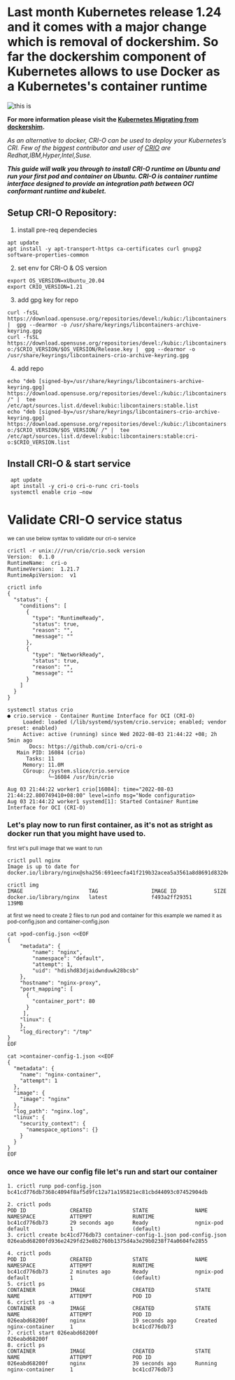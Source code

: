 # Last month Kubernetes release 1.24 and it comes with a major change which is removal of dockershim. So far the dockershim component of Kubernetes allows to use Docker as a Kubernetes's container runtime

![this is ](https://d33wubrfki0l68.cloudfront.net/6b4290afef76cad8a084292cd1b5e468e31c9bb3/c26ce/images/blog/2018-05-24-kubernetes-containerd-integration-goes-ga/cri-containerd.png)

 **For more information please visit the [Kubernetes Migrating from dockershim](https://kubernetes.io/docs/tasks/administer-cluster/migrating-from-dockershim/check-if-dockershim-removal-affects-you/).**

*As an alternative to docker, CRI-O can be used to deploy your Kubernetes’s CRI. Few of the biggest contributor and user of [CRIO](https://cri-o.io) are Redhat,IBM,Hyper,Intel,Suse.*

***This guide will walk you through to install CRI-O runtime on Ubuntu and run your first pod and container on Ubuntu. CRI-O is container runtime interface designed to provide an integration path between OCI conformant runtime and kubelet.***

## Setup CRI-O Repository:
1. install pre-req dependecies 
```
apt update
apt install -y apt-transport-https ca-certificates curl gnupg2 software-properties-common
```
2. set env for CRI-O & OS version
``` 
export OS_VERSION=xUbuntu_20.04
export CRIO_VERSION=1.21
```
3. add gpg key for repo
```
curl -fsSL https://download.opensuse.org/repositories/devel:/kubic:/libcontainers:/stable/$OS_VERSION/Release.key |  gpg --dearmor -o /usr/share/keyrings/libcontainers-archive-keyring.gpg
curl -fsSL https://download.opensuse.org/repositories/devel:/kubic:/libcontainers:/stable:/cri-o:/$CRIO_VERSION/$OS_VERSION/Release.key |  gpg --dearmor -o /usr/share/keyrings/libcontainers-crio-archive-keyring.gpg
```
4. add repo 
```
echo "deb [signed-by=/usr/share/keyrings/libcontainers-archive-keyring.gpg] https://download.opensuse.org/repositories/devel:/kubic:/libcontainers:/stable/$OS_VERSION/ /" |  tee /etc/apt/sources.list.d/devel:kubic:libcontainers:stable.list
echo "deb [signed-by=/usr/share/keyrings/libcontainers-crio-archive-keyring.gpg] https://download.opensuse.org/repositories/devel:/kubic:/libcontainers:/stable:/cri-o:/$CRIO_VERSION/$OS_VERSION/ /" |  tee /etc/apt/sources.list.d/devel:kubic:libcontainers:stable:cri-o:$CRIO_VERSION.list
```
## Install CRI-O & start service
```
 apt update
 apt install -y cri-o cri-o-runc cri-tools
 systemctl enable crio —now
```
# Validate CRI-O service status
<sub>we can use below syntax to validate our cri-o service</sub>
```
crictl -r unix:///run/crio/crio.sock version
Version:  0.1.0
RuntimeName:  cri-o
RuntimeVersion:  1.21.7
RuntimeApiVersion:  v1

crictl info
{
  "status": {
    "conditions": [
      {
        "type": "RuntimeReady",
        "status": true,
        "reason": "",
        "message": ""
      },
      {
        "type": "NetworkReady",
        "status": true,
        "reason": "",
        "message": ""
      }
    ]
  }
}

systemctl status crio
● crio.service - Container Runtime Interface for OCI (CRI-O)
     Loaded: loaded (/lib/systemd/system/crio.service; enabled; vendor preset: enabled)
     Active: active (running) since Wed 2022-08-03 21:44:22 +08; 2h 5min ago
       Docs: https://github.com/cri-o/cri-o
   Main PID: 16084 (crio)
      Tasks: 11
     Memory: 11.0M
     CGroup: /system.slice/crio.service
             └─16084 /usr/bin/crio

Aug 03 21:44:22 worker1 crio[16084]: time="2022-08-03 21:44:22.800749410+08:00" level=info msg="Node configuratio>
Aug 03 21:44:22 worker1 systemd[1]: Started Container Runtime Interface for OCI (CRI-O)
```
### Let's play now to run first container, as it's not as stright as docker run that you might have used to. 
<sub> first let's pull image that we want to run</sub>
```
crictl pull nginx
Image is up to date for docker.io/library/nginx@sha256:691eecfa41f219b32acea5a3561a8d8691d8320e5a00e1cb4574de5827e077a7

crictl img
IMAGE                     TAG                 IMAGE ID            SIZE
docker.io/library/nginx   latest              f493a2ff29351       139MB

```
<sub>at first we need to create 2 files to run pod and container for this example we named it as pod-config.json and container-config.json</sub>
```
cat >pod-config.json <<EOF 
{
    "metadata": {
        "name": "nginx",
        "namespace": "default",
        "attempt": 1,
        "uid": "hdishd83djaidwnduwk28bcsb"
    },
    "hostname": "nginx-proxy",
    "port_mapping": [
      {
        "container_port": 80
      }
     ],
    "linux": {
    },
    "log_directory": "/tmp"
}
EOF

cat >container-config-1.json <<EOF
{
  "metadata": {
    "name": "nginx-container",
    "attempt": 1
  },
  "image": {
    "image": "nginx"
  },
  "log_path": "nginx.log",
  "linux": {
    "security_context": {
      "namespace_options": {}
    }
  }
}
EOF
```
### once we have our config file let's run and start our container
```
1. crictl runp pod-config.json
bc41cd776db7368c4094f8af5d9fc12a71a195821ec81cbd44093c07452904db

2. crictl pods
POD ID              CREATED             STATE               NAME                NAMESPACE           ATTEMPT             RUNTIME
bc41cd776db73       29 seconds ago      Ready               ngnix-pod           default             1                   (default)
3. crictl create bc41cd776db73 container-config-1.json pod-config.json
026eabd68200fd936e2429fd23e8b2760b1375d4a3e29b0238f74a0604fe2855

4. crictl pods
POD ID              CREATED             STATE               NAME                NAMESPACE           ATTEMPT             RUNTIME
bc41cd776db73       2 minutes ago       Ready               ngnix-pod           default             1                   (default)
5. crictl ps
CONTAINER           IMAGE               CREATED             STATE               NAME                ATTEMPT             POD ID
6. crictl ps -a
CONTAINER           IMAGE               CREATED             STATE               NAME                ATTEMPT             POD ID
026eabd68200f       nginx               19 seconds ago      Created             nginx-container     1                   bc41cd776db73
7. crictl start 026eabd68200f
026eabd68200f
8. crictl ps
CONTAINER           IMAGE               CREATED             STATE               NAME                ATTEMPT             POD ID
026eabd68200f       nginx               39 seconds ago      Running             nginx-container     1                   bc41cd776db73
```

